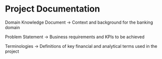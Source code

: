 # Project Documentation

Domain Knowledge Document → Context and background for the banking domain

Problem Statement → Business requirements and KPIs to be achieved

Terminologies → Definitions of key financial and analytical terms used in the project
